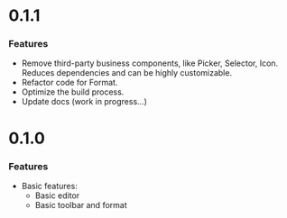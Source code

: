 # 0.1.1

### Features

- Remove third-party business components, like Picker, Selector, Icon. Reduces dependencies and can be highly customizable.
- Refactor code for Format.
- Optimize the build process.
- Update docs (work in progress...)

# 0.1.0

### Features

- Basic features:
  - Basic editor
  - Basic toolbar and format
